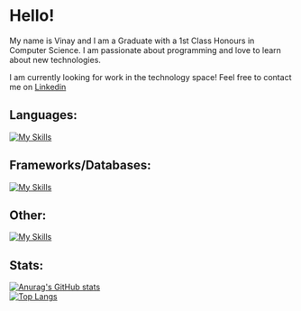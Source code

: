 # Hello!

My name is Vinay and I am a Graduate with a 1st Class Honours in Computer Science. I am passionate about programming and love to learn about new technologies. 

I am currently looking for work in the technology space! Feel free to contact me on [Linkedin](https://www.linkedin.com/in/vinay-kirk-pal/)

## Languages:
[![My Skills](https://skillicons.dev/icons?i=java,r,py,cs,html,css,js)](https://skillicons.dev)

## Frameworks/Databases:
[![My Skills](https://skillicons.dev/icons?i=spring,react,redux,sqlite,mysql,postgres)](https://skillicons.dev)

## Other:
[![My Skills](https://skillicons.dev/icons?i=visualstudio,unity,windows,azure,discord,eclipse,git,gmail,powershell,postman,pycharm)](https://skillicons.dev)

## Stats:
[![Anurag's GitHub stats](https://github-readme-stats.vercel.app/api?username=VinPal5554&theme=dark)](https://github.com/anuraghazra/github-readme-stats) <br/>
[![Top Langs](https://github-readme-stats.vercel.app/api/top-langs/?username=VinPal5554&theme=dark)](https://github.com/anuraghazra/github-readme-stats)

<!--
**VinPal5554/VinPal5554** is a ✨ _special_ ✨ repository because its `README.md` (this file) appears on your GitHub profile.

Here are some ideas to get you started:

- 🔭 I’m currently working on ...
- 🌱 I’m currently learning ...
- 👯 I’m looking to collaborate on ...
- 🤔 I’m looking for help with ...
- 💬 Ask me about ...
- 📫 How to reach me: ...
- 😄 Pronouns: ...
- ⚡ Fun fact: ...
-->

